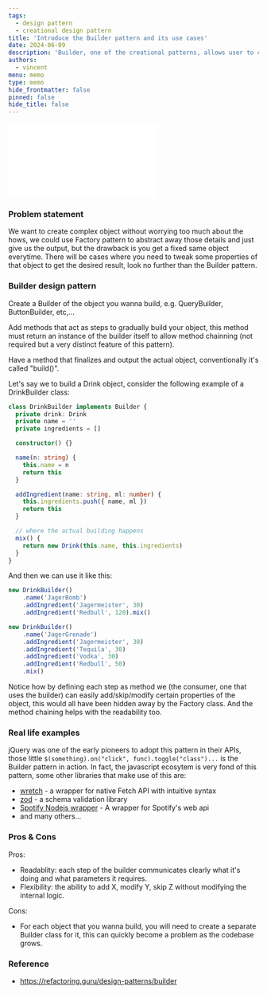 ```yaml
---
tags:
  - design pattern
  - creational design pattern
title: 'Introduce the Builder pattern and its use cases'
date: 2024-06-09
description: 'Builder, one of the creational patterns, allows user to construct complex object step by step while still maintaining flexibility.'
authors:
  - vincent
menu: memo
type: memo
hide_frontmatter: false
pinned: false
hide_title: false
---
```


![](assets/builder-design-pattern.pdf)

### Problem statement
We want to create complex object without worrying too much about the hows, we could use Factory pattern to abstract away those details and just give us the output, but the drawback is you get a fixed same object everytime. There will be cases where you need to tweak some properties of that object to get the desired result, look no further than the Builder pattern.

### Builder design pattern
Create a Builder of the object you wanna build, e.g. QueryBuilder, ButtonBuilder, etc,...

Add methods that act as steps to gradually build your object, this method must return an instance of the builder itself to allow method chainning (not required but a very distinct feature of this pattern).

Have a method that finalizes and output the actual object, conventionally it's called "build()".

Let's say we to build a Drink object, consider the following example of a DrinkBuilder class:

```ts
class DrinkBuilder implements Builder {
  private drink: Drink
  private name = ''
  private ingredients = []

  constructor() {}

  name(n: string) {
    this.name = n
    return this
  }

  addIngredient(name: string, ml: number) {
    this.ingredients.push({ name, ml })
    return this
  }

  // where the actual building happens
  mix() {
    return new Drink(this.name, this.ingredients)
  }
}
```

And then we can use it like this:

```ts
new DrinkBuilder()
    .name('JagerBomb')
    .addIngredient('Jagermeister', 30)
    .addIngredient('Redbull', 120).mix()

new DrinkBuilder()
    .name('JagerGrenade')
    .addIngredient('Jagermeister', 30)
    .addIngredient('Tequila', 30)
    .addIngredient('Vodka', 30)
    .addIngredient('Redbull', 50)
    .mix()
```

Notice how by defining each step as method we (the consumer, one that uses the builder) can easily add/skip/modify certain properties of the object, this would all have been hidden away by the Factory class. And the method chaining helps with the readability too.

### Real life examples
jQuery was one of the early pioneers to adopt this pattern in their APIs, those little `$(something).on("click", func).toggle("class")...` is the Builder pattern in action. In fact, the javascript ecosytem is very fond of this pattern, some other libraries that make use of this are:

- [wretch](https://github.com/elbywan/wretch) - a wrapper for native Fetch API with intuitive syntax
- [zod](https://github.com/colinhacks/zod) - a schema validation library
- [Spotify Nodejs wrapper](https://github.com/thelinmichael/spotify-web-api-node) - A wrapper for Spotify's web api
- and many others...

### Pros & Cons
Pros:

- Readablity: each step of the builder communicates clearly what it's doing and what parameters it requires.
- Flexibility: the ability to add X, modify Y, skip Z without modifying the internal logic.

Cons:

- For each object that you wanna build, you will need to create a separate Builder class for it, this can quickly become a problem as the codebase grows.

### Reference
- https://refactoring.guru/design-patterns/builder 

